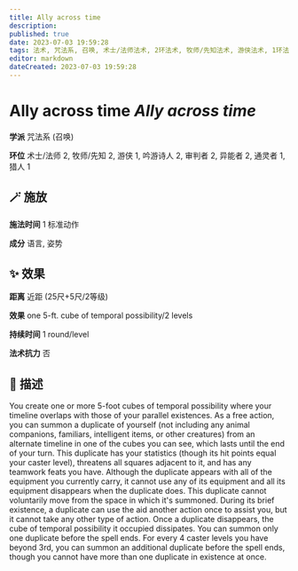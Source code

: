 ```yaml
---
title: Ally across time
description: 
published: true
date: 2023-07-03 19:59:28
tags: 法术, 咒法系, 召唤, 术士/法师法术, 2环法术, 牧师/先知法术, 游侠法术, 1环法术, 吟游诗人法术, 审判者法术, 异能者法术, 通灵者法术, 猎人法术
editor: markdown
dateCreated: 2023-07-03 19:59:28
---
```


# **Ally across time** *Ally across time*

**学派** 咒法系 (召唤) 

**环位** 术士/法师 2, 牧师/先知 2, 游侠 1, 吟游诗人 2, 审判者 2, 异能者 2, 通灵者 1, 猎人 1

## 🪄 施放

**施法时间** 1 标准动作

**成分** 语言, 姿势

## ✨ 效果  

**距离** 近距 (25尺+5尺/2等级) 

**效果** one 5-ft. cube of temporal possibility/2 levels 

**持续时间** 1 round/level 

**法术抗力** 否

## 📖 描述

You create one or more 5-foot cubes of temporal possibility where your timeline overlaps with those of your parallel existences. As a free action, you can summon a duplicate of yourself (not including any animal companions, familiars, intelligent items, or other creatures) from an alternate timeline in one of the cubes you can see, which lasts until the end of your turn. This duplicate has your statistics (though its hit points equal your caster level), threatens all squares adjacent to it, and has any teamwork feats you have. Although the duplicate appears with all of the equipment you currently carry, it cannot use any of its equipment and all its equipment disappears when the duplicate does. This duplicate cannot voluntarily move from the space in which it's summoned. During its brief existence, a duplicate can use the aid another action once to assist you, but it cannot take any other type of action. Once a duplicate disappears, the cube of temporal possibility it occupied dissipates.  You can summon only one duplicate before the spell ends. For every 4 caster levels you have beyond 3rd, you can summon an additional duplicate before the spell ends, though you cannot have more than one duplicate in existence at once.
    